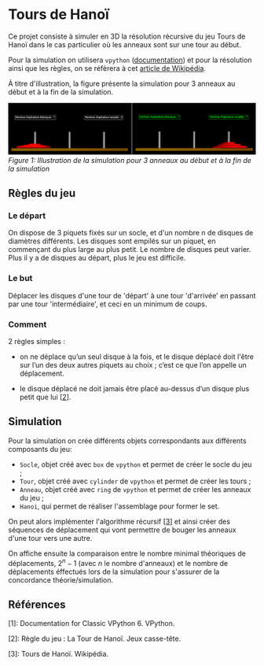 # Tours de Hanoï

Ce projet consiste à simuler en 3D la résolution récursive du jeu Tours de Hanoï dans le cas particulier où les anneaux sont sur une tour au début.

Pour la simulation on utilisera `vpython` ([documentation](https://vpython.org/contents/doc.html)) et pour la résolution ainsi que les règles, on se réfèrera à cet [article de Wikipédia](https://fr.wikipedia.org/wiki/Tours_de_Hano%C3%AF).

À titre d'illustration, la figure présente la simulation pour 3 anneaux au début et à la fin de la simulation.

![illustration](images/img.png)
*Figure 1: Illustration de la simulation pour 3 anneaux au début et à la fin de la simulation*

## Règles du jeu

### Le départ

On dispose de 3 piquets fixés sur un socle, et d'un nombre n de disques de diamètres différents. Les disques sont empilés sur un piquet, en commençant du plus large au plus petit.
Le nombre de disques peut varier. Plus il y a de disques au départ, plus le jeu est difficile.

### Le but

Déplacer les disques d'une tour de 'départ' à une tour 'd'arrivée' en passant par une tour 'intermédiaire', et ceci en un minimum de coups.

### Comment

2 règles simples :

- on ne déplace qu’un seul disque à la fois, et le disque déplacé doit l'être sur l’un des deux autres piquets au choix ; c’est ce que l’on appelle un déplacement.

- le disque déplacé ne doit jamais être placé au-dessus d’un disque plus petit que lui [[2](https://jeux-casse-tete.com/blog/regles-de-jeux/regle-du-jeu-la-tour-de-hanoi-)].

## Simulation

Pour la simulation on crée différents objets correspondants aux différents composants du jeu:

- `Socle`, objet créé avec `box` de `vpython` et permet de créer le socle du jeu ;
- `Tour`, objet créé avec `cylinder` de `vpython` et permet de créer les tours ;
- `Anneau`, objet créé avec `ring` de `vpython` et permet de créer les anneaux du jeu ;
- `Hanoi`, qui permet de réaliser l'assemblage pour former le set.

On peut alors implémenter l'algorithme récursif [[3](https://fr.wikipedia.org/wiki/Tours_de_Hano%C3%AF#:~:text=section%20R%C3%A9solution%20algorithmique-,Solution%20r%C3%A9cursive,-Algorithme%20g%C3%A9n%C3%A9ralis%C3%A9%20%C3%A0)] et ainsi créer des séquences de déplacement qui vont permettre de bouger les anneaux d'une tour vers une autre.

On affiche ensuite la comparaison entre le nombre minimal théoriques de déplacements, $2^n - 1$ (avec $n$ le nombre d'anneaux) et le nombre de déplacements éffectués lors de la simulation pour s'assurer de la concordance théorie/simulation.

## Références

[1]: Documentation for Classic VPython 6. VPython.

[2]: Règle du jeu : La Tour de Hanoï. Jeux casse-tête.

[3]: Tours de Hanoï. Wikipédia.
